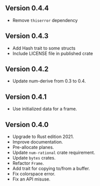 ## Version 0.4.4

- Remove `thiserror` dependency

## Version 0.4.3

- Add Hash trait to some structs
- Include LICENSE file in published crate

## Version 0.4.2

- Update num-derive from 0.3 to 0.4.

## Version 0.4.1

- Use initialized data for a frame.

## Version 0.4.0

- Upgrade to Rust edition 2021.
- Improve documentation.
- Pre-allocate planes.
- Update `num-rational` crate requirement.
- Update `bytes` crates.
- Refactor `Frame`.
- Add trait for copying to/from a buffer.
- Fix colorspace error.
- Fix an API misuse.
